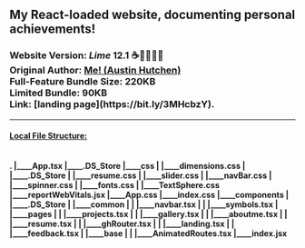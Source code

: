 <h2>My React-loaded website, documenting personal achievements!</h2>  <h3>Website Version: <i>Lime</i> <b> 12.1 ☕️🎉👨🏾‍💻 </b> 
<br/> Original Author: <u><b>Me! (Austin Hutchen) </b></u> 
<br/> Full-Feature Bundle Size: <b> 220KB </b>
<br/> Limited Bundle: <b> 90KB <b>
<br/> Link: <b> [landing page](https://bit.ly/3MHcbzY). </b>
 </h3>
<hr/>
 <u> <h4> Local File Structure: </h4> </u> <br/>
.
|____App.tsx
|____.DS_Store
|____css
| |____dimensions.css
| |____.DS_Store
| |____resume.css
| |____slider.css
| |____navBar.css
| |____spinner.css
| |____fonts.css
| |____TextSphere.css
|____reportWebVitals.jsx
|____App.css
|____index.css
|____components
| |____.DS_Store
| |____common
| | |____navbar.tsx
| | |____symbols.tsx
| |____pages
| | |____projects.tsx
| | |____gallery.tsx
| | |____aboutme.tsx
| | |____resume.tsx
| | |____ghRouter.tsx
| | |____landing.tsx
| | |____feedback.tsx
| |____base
| | |____AnimatedRoutes.tsx
|____index.jsx
